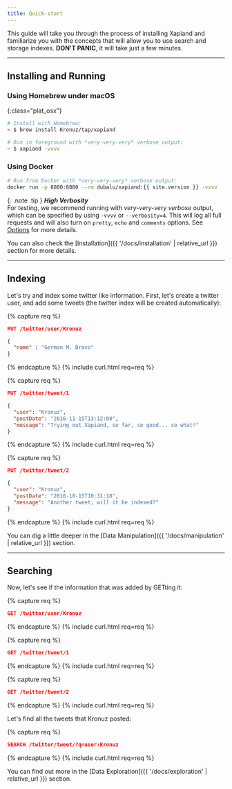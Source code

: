 ```yaml
---
title: Quick-start
---
```


This guide will take you through the process of installing Xapiand and
familiarize you with the concepts that will allow you to use search and
storage indexes. **DON'T PANIC**, it will take just a few minutes.

---

## Installing and Running


### Using Homebrew under macOS

{:class="plat_osx"}
```sh
# Install with Homebrew:
~ $ brew install Kronuz/tap/xapiand

# Run in foreground with *very-very-very* verbose output:
~ $ xapiand -vvvv
```

### Using Docker

```sh
# Run from Docker with *very-very-very* verbose output:
docker run -p 8880:8880 --rm dubalu/xapiand:{{ site.version }} -vvvv
```

{: .note .tip }
**_High Verbosity_**<br>
For testing, we recommend running with _*very-very-very* verbose_ output, which
can be specified by using `-vvvv` or `--verbosity=4`. This will log all full
requests and will also turn on `pretty`, `echo` and `comments` options. See
[Options](/docs/options) for more details.

You can also check the [Installation]({{ '/docs/installation' | relative_url }})
section for more details.


---

## Indexing

Let's try and index some twitter like information. First, let's create a
twitter user, and add some tweets (the twitter index will be created
automatically):

{% capture req %}

```json
PUT /twitter/user/Kronuz

{
  "name" : "German M. Bravo"
}
```
{% endcapture %}
{% include curl.html req=req %}


{% capture req %}

```json
PUT /twitter/tweet/1

{
  "user": "Kronuz",
  "postDate": "2016-11-15T13:12:00",
  "message": "Trying out Xapiand, so far, so good... so what!"
}
```
{% endcapture %}
{% include curl.html req=req %}


{% capture req %}

```json
PUT /twitter/tweet/2

{
  "user": "Kronuz",
  "postDate": "2016-10-15T10:31:18",
  "message": "Another tweet, will it be indexed?"
}
```
{% endcapture %}
{% include curl.html req=req %}

You can dig a little deeper in the [Data Manipulation]({{ '/docs/manipulation' | relative_url }}) section.

---

## Searching

Now, let's see if the information that was added by GETting it:

{% capture req %}

```json
GET /twitter/user/Kronuz
```
{% endcapture %}
{% include curl.html req=req %}

{% capture req %}

```json
GET /twitter/tweet/1
```
{% endcapture %}
{% include curl.html req=req %}

{% capture req %}

```json
GET /twitter/tweet/2
```
{% endcapture %}
{% include curl.html req=req %}

Let's find all the tweets that Kronuz posted:

{% capture req %}

```json
SEARCH /twitter/tweet/?q=user:Kronuz
```
{% endcapture %}
{% include curl.html req=req %}

You can find out more in the [Data Exploration]({{ '/docs/exploration' | relative_url }})
section.
